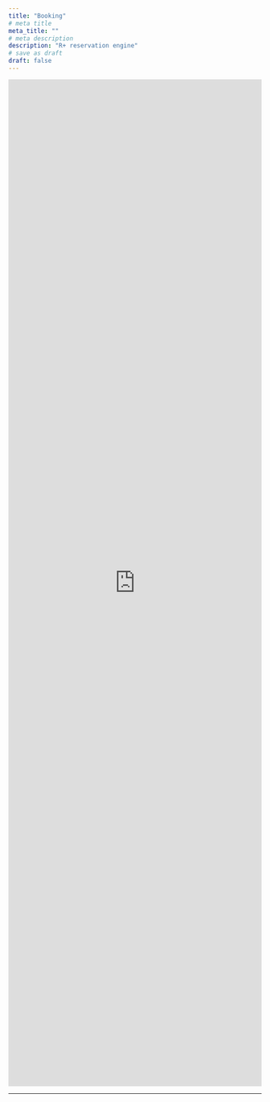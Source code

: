 ```yaml
---
title: "Booking"
# meta title
meta_title: ""
# meta description
description: "R+ reservation engine"
# save as draft
draft: false
---
```


<!-- Previo Reservation PLUS-->
<script type="text/javascript" src="https://booking.previo.app/iframe/"></script>
<iframe src="https://booking.previo.app/?hotId=785375&theme=green&lang=EN&hideTabs=map" scrolling="no" frameborder="0" width="100%" height="2000" name="previo-booking-iframe" id="previo-booking-iframe" allowTransparency="true" ></iframe>
<!-- /Previo Reservation PLUS -->
<hr>
